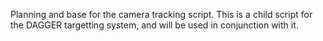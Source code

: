 Planning and base for the camera tracking script. This is a child script for the DAGGER targetting system, and will be used in conjunction with it. 
